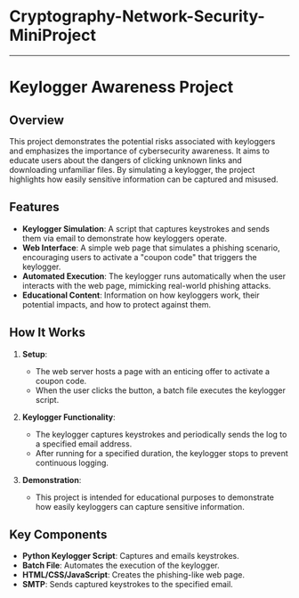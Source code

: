 # Cryptography-Network-Security-MiniProject


--- --- --- --- --- --- --- --- --- --- --- --- --- --- --- --- --- --- --- --- --- --- --- --- --- --- --- --- --- --- --- --- --- --- --- --- --- --- --- --- --- --- --- --- --- --- --- --- --- --- --- --- --- 

# Keylogger Awareness Project

## Overview

This project demonstrates the potential risks associated with keyloggers and emphasizes the importance of cybersecurity awareness. It aims to educate users about the dangers of clicking unknown links and downloading unfamiliar files. By simulating a keylogger, the project highlights how easily sensitive information can be captured and misused.

## Features

- **Keylogger Simulation**: A script that captures keystrokes and sends them via email to demonstrate how keyloggers operate.
- **Web Interface**: A simple web page that simulates a phishing scenario, encouraging users to activate a "coupon code" that triggers the keylogger.
- **Automated Execution**: The keylogger runs automatically when the user interacts with the web page, mimicking real-world phishing attacks.
- **Educational Content**: Information on how keyloggers work, their potential impacts, and how to protect against them.

## How It Works

1. **Setup**:
   - The web server hosts a page with an enticing offer to activate a coupon code.
   - When the user clicks the button, a batch file executes the keylogger script.

2. **Keylogger Functionality**:
   - The keylogger captures keystrokes and periodically sends the log to a specified email address.
   - After running for a specified duration, the keylogger stops to prevent continuous logging.

3. **Demonstration**:
   - This project is intended for educational purposes to demonstrate how easily keyloggers can capture sensitive information.

## Key Components

- **Python Keylogger Script**: Captures and emails keystrokes.
- **Batch File**: Automates the execution of the keylogger.
- **HTML/CSS/JavaScript**: Creates the phishing-like web page.
- **SMTP**: Sends captured keystrokes to the specified email.




